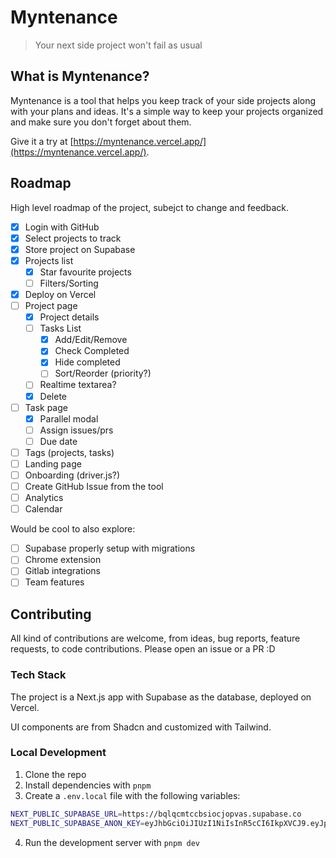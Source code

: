 # Myntenance

> Your next side project won't fail as usual

## What is Myntenance?

Myntenance is a tool that helps you keep track of your side projects along with your plans and ideas. It's a simple way to keep your projects organized and make sure you don't forget about them.

Give it a try at [https://myntenance.vercel.app/](https://myntenance.vercel.app/).

## Roadmap

High level roadmap of the project, subejct to change and feedback.

- [x] Login with GitHub
- [x] Select projects to track
- [x] Store project on Supabase
- [x] Projects list
  - [x] Star favourite projects
  - [ ] Filters/Sorting
- [x] Deploy on Vercel
- [ ] Project page
  - [x] Project details
  - [ ] Tasks List
    - [x] Add/Edit/Remove
    - [x] Check Completed
    - [x] Hide completed
    - [ ] Sort/Reorder (priority?)
  - [ ] Realtime textarea?
  - [x] Delete
- [ ] Task page
  - [x] Parallel modal
  - [ ] Assign issues/prs
  - [ ] Due date
- [ ] Tags (projects, tasks)
- [ ] Landing page
- [ ] Onboarding (driver.js?)
- [ ] Create GitHub Issue from the tool
- [ ] Analytics
- [ ] Calendar

Would be cool to also explore:

- [ ] Supabase properly setup with migrations
- [ ] Chrome extension
- [ ] Gitlab integrations
- [ ] Team features

## Contributing

All kind of contributions are welcome, from ideas, bug reports, feature requests, to code contributions. Please open an issue or a PR :D

### Tech Stack

The project is a Next.js app with Supabase as the database, deployed on Vercel.

UI components are from Shadcn and customized with Tailwind.

### Local Development

1. Clone the repo
2. Install dependencies with `pnpm`
3. Create a `.env.local` file with the following variables:

```bash
NEXT_PUBLIC_SUPABASE_URL=https://bqlqcmtccbsiocjopvas.supabase.co
NEXT_PUBLIC_SUPABASE_ANON_KEY=eyJhbGciOiJIUzI1NiIsInR5cCI6IkpXVCJ9.eyJpc3MiOiJzdXBhYmFzZSIsInJlZiI6ImJxbHFjbXRjY2JzaW9jam9wdmFzIiwicm9sZSI6ImFub24iLCJpYXQiOjE3MTk4NTEyMjksImV4cCI6MjAzNTQyNzIyOX0.WSOXFefddaZUWCdvzeDfLNm8hp152ufl5R47PQbBKJ0
```

4. Run the development server with `pnpm dev`
